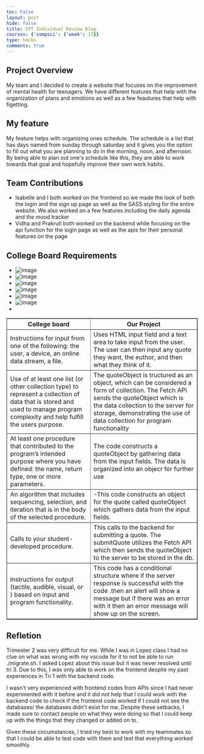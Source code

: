 ```yaml
---
toc: False
layout: post
hide: false
title: CPT Individual Review Blog
courses: {'compsci': {'week': 17}}
type: hacks
comments: true
---
```

## Project Overview
My team and I decided to create a website that focuses on the improvement of mental health for teenagers. We have different features that help with the organization of plans and emotions as well as a few feautures that help with figetting.

## My feature
My feature helps with organizing ones schedule. The schedule is a list that has days named from sunday through saturday and it gives you the option to fill out what you are planning to do in the morning, noon, and afternoon. By being able to plan out one's schedule like this, they are able to work towards that goal and hopefully improve their own work habits. 

## Team Contributions
- Isabelle and I both worked on the frontend so we made the look of both the login and the sign up page as well as the SASS styling for the entire website. We also worked on a few features including the daily agenda and the mood tracker
- Vidha and Prakruti both worked on the backend while focusing on the api function for the login page as well as the apis for their personal features on the page

## College Board Requirements
- ![image](https://github.com/hanr12/han3/assets/142542338/22d8be2b-ab6c-4bbc-9212-763407080530)
- ![image](https://github.com/hanr12/han3/assets/142542338/a7592e8e-7ccf-48d1-aec9-7b70ed901b38)
- ![image](https://github.com/hanr12/han3/assets/142542338/5bf7ed5f-bd5e-46f6-970f-eb963aa7f089)
- ![image](https://github.com/hanr12/han3/assets/142542338/23d9df56-2a0c-4d26-99b5-77d7a7ca9a95)
- ![image](https://github.com/hanr12/han3/assets/142542338/90c025d2-9d14-4414-9118-c5b587cb0993)
- ![image](https://github.com/hanr12/han3/assets/142542338/81d14f09-f3de-45bf-a59b-32789ef3fbdc)
- 
<html>
  <body>
    <table border="1">
      <tr>
        <th>College board</th>
        <th>Our Project</th>
      </tr>
      <tr>
        <td>Instructions for input from one of the following: the user, a device, an online data stream, a file.</td>
        <td>Uses HTML input field and a text area to take input from the user. The user can then input any quote they want, the euthor, and then what they think of it.</td>
      </tr>
      <tr>
        <td>Use of at least one list (or other collection type) to represent a collection of data that is stored and used to manage program complexity and help fulfill the users purpose.</td>
        <td>The quoteObject is tructured as an object, which can be considered a form of collection. The Fetch API sends the quoteObject which is the data collection to the server for storage, demonstrating the use of data collection for program functionality</td>
      </tr>
      <tr>
        <td>At least one procedure that contributed to the program’s intended purpose where you have defined: the name, return type, one or more parameters.</td>
        <td>The code constructs a quoteObject by gathering data from the input fields. The data is organized into an objecr for further use</td>
      </tr>
      <tr>
        <td>An algorithm that includes sequencing, selection, and iteration that is in the body of the selected procedure.</td>
        <td>-This code constructs an object for the quote called quoteObject which gathers data from the input fields.</td>
      </tr>
      <tr>
        <td>Calls to your student-developed procedure.</td>
        <td>This calls to the backend for submitting a quote. The submitQuote utilizes the Fetch API which then sends the quoteObject to the server to be stored in the db.</td>
      </tr>
      <tr>
        <td>Instructions for output (tactile, audible, visual, or ) based on input and program functionality.</td>
        <td>This code has a conditional structure where if the server response is successful with the code .then an alert will show a message but if there was an error with it then an error message will show up on the screen.</td>
      </tr>
    </table>
  </body>
</html>

## Refletion
Trimester 2 was very difficult for me. While I was in Lopez class I had no clue on what was wrong with my vscode for it to not be able to run ./migrate.sh. I asked Lopez about this issue but it was never resolved until tri 3. Due to this, I was only able to work on the frontend despite my past experiences in Tri 1 with the backend code.

I wasn't very experienced with frontend codes from APIs since I had never experimented with it before and it did not help that I could work with the backend code to check if the frontend code worked if I could not see the databases/ the databases didn't exist for me. Despite these setbacks, I made sure to contact people on what they were doing so that I could keep up with the things that they changed or added on to.

Given these circumstances, I tried my best to work with my teammates so that I could be able to test code with them and test that everything worked smoothly.
